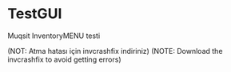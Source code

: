 # TestGUI
Muqsit InventoryMENU testi

(NOT: Atma hatası için invcrashfix indiriniz)
(NOTE: Download the invcrashfix to avoid getting errors)
